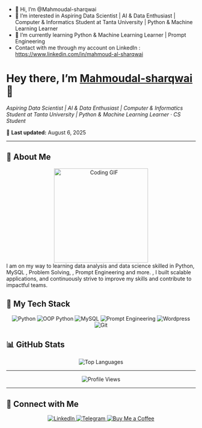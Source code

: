 - 👋 Hi, I’m @Mahmoudal-sharqwai
- 👀 I’m interested in Aspiring Data Scientist | AI & Data Enthusiast | Computer & Informatics Student at Tanta University | Python & Machine Learning Learner
- 🌱 I’m currently learning Python & Machine Learning Learner | Prompt Engineering 
- Contact with me through my account on LinkedIn : https://www.linkedin.com/in/mahmoud-al-sharqwai

<!-- ========================= -->
<!--      Mahmoudal-sharqwai     -->
<!-- ========================= -->


<p align="center">
  <h1>Hey there, I’m <a href="https://Mahmoudal-sharqwai.vercel.app/">Mahmoudal-sharqwai</a> 👋</h1>
  <p><em>Aspiring Data Scientist | AI & Data Enthusiast | Computer & Informatics Student at Tanta University | Python & Machine Learning Learner · CS Student </em></p>
  <p>📅 <strong>Last updated:</strong> August 6, 2025</p>
</p>

---
## 🚀 About Me

<div align="center">
<img  src="https://c.tenor.com/_DOBjnGspYAAAAAM/code-coding.gif" width="250" alt="Coding GIF" style="z-index:99;"/>
</div>
  <div align="left">
    I am on my way to learning data analysis and data science skilled in Python, MySQL , Problem Solving, , Prompt Engineering and more. , I built scalable applications, and continuously strive to improve my skills and contribute to impactful teams.
  </div>

## 🔧 My Tech Stack
<p align="center">
  <img src="https://img.shields.io/badge/Python-F7DF1E?logo=javascript&logoColor=black" alt="Python"/>
  <img src="https://img.shields.io/badge/OOP Python-3178C6?logo=typescript&logoColor=white" alt="OOP Python"/>
  <img src="https://img.shields.io/badge/MySQL-4479A1?logo=mysql&logoColor=fff" alt="MySQL"/>
  <img src="https://img.shields.io/badge/Node.js-339933?logo=node.js&logoColor=white" alt="Prompt Engineering"/>
  <img src="https://img.shields.io/badge/WordPress-%2321759B.svg?logo=wordpress&logoColor=white" alt="Wordpress"/>
  <img src="https://img.shields.io/badge/Git-F05032?logo=git&logoColor=white" alt="Git"/>
</p>

## 📊 GitHub Stats

<div align="center">
  <img src="https://github-readme-stats.vercel.app/api/top-langs/?username=Mahmoudnadr122&layout=compact&theme=dark" alt="Top Languages"/>
</div>

---

<p align="center">
  <img src="https://komarev.com/ghpvc/?username=Mahmoudnadr122&style=for-the-badge" alt="Profile Views"/>
</p>

---

## 🔗 Connect with Me

<p align="center">
  <a href="https://www.linkedin.com/in/mahmoud-al-sharqwai">
    <img src="https://img.shields.io/badge/LinkedIn-0077B5?logo=linkedin&logoColor=white" alt="LinkedIn"/>
  </a>
  <a href="https://t.me/@mahmoud_nadr">
    <img src="https://img.shields.io/badge/Telegram-0088CC?logo=telegram&logoColor=white" alt="Telegram"/>
  </a>
  <a href="https://www.buymeacoffee.com/yousefdergham">
    <img src="https://img.shields.io/badge/Buy%20Me%20a%20Coffee-FFDD00?logo=buymeacoffee&logoColor=black" alt="Buy Me a Coffee"/>
  </a>
</p>
